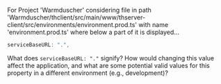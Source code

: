 For Project 'Warmduscher' considering file in path 'Warmduscher/thclient/src/main/www/thserver-client/src/environments/environment.prod.ts' with name 'environment.prod.ts' where below a part of it is displayed...
```typescript
serviceBaseURL: ".",
```
What does `serviceBaseURL: "."` signify? How would changing this value affect the application, and what are some potential valid values for this property in a different environment (e.g., development)?